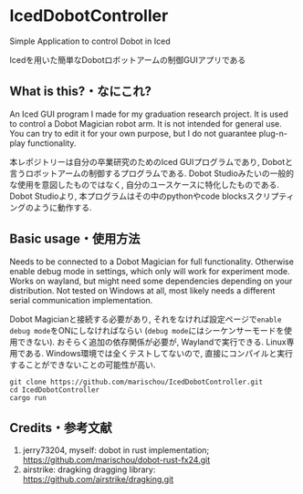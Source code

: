 # IcedDobotController
Simple Application to control Dobot in Iced

Icedを用いた簡単なDobotロボットアームの制御GUIアプリである

## What is this?・なにこれ?
An Iced GUI program I made for my graduation research project.
It is used to control a Dobot Magician robot arm.
It is not intended for general use. You can try to edit it for your own purpose,
but I do not guarantee plug-n-play functionality.

本レポジトリーは自分の卒業研究のためのIced GUIプログラムであり, Dobotと言うロボットアームの制御するプログラムである.
Dobot Studioみたいの一般的な使用を意図したものではなく, 自分のユースケースに特化したものである.
Dobot Studioより, 本プログラムはその中のpythonやcode blocksスクリプティングのように動作する.


## Basic usage・使用方法
Needs to be connected to a Dobot Magician for full functionality.
Otherwise enable debug mode in settings, which only will work for experiment mode.
Works on wayland, but might need some dependencies depending on your distribution.
Not tested on Windows at all, most likely needs a different serial communication implementation.

Dobot Magicianと接続する必要があり, それをなければ設定ページで`enable debug mode`をONにしなければならい (`debug mode`にはシーケンサーモードを使用できない).
おそらく追加の依存関係が必要が, Waylandで実行できる. Linux専用である.
Windows環境では全くテストしてないので, 直接にコンパイルと実行することができないことの可能性が高い. 
```
git clone https://github.com/marischou/IcedDobotController.git
cd IcedDobotController
cargo run
```


## Credits・参考文献
1. jerry73204, myself: dobot in rust implementation; https://github.com/marischou/dobot-rust-fx24.git
2. airstrike: dragking dragging library: https://github.com/airstrike/dragking.git
